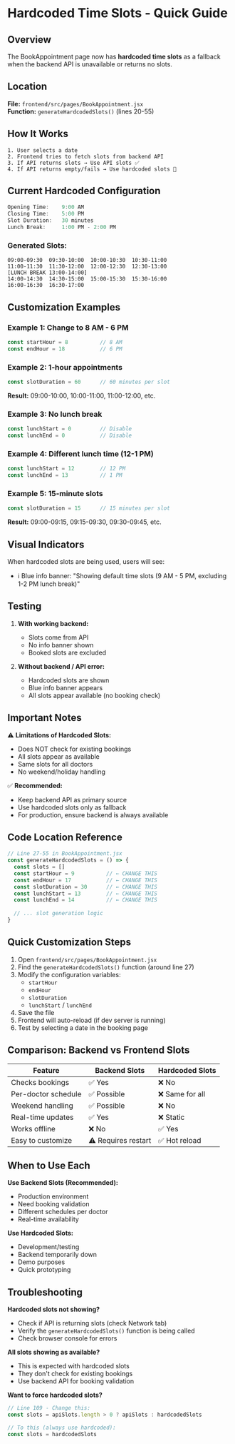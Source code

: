 # Hardcoded Time Slots - Quick Guide

## Overview
The BookAppointment page now has **hardcoded time slots** as a fallback when the backend API is unavailable or returns no slots.

## Location
**File:** `frontend/src/pages/BookAppointment.jsx`  
**Function:** `generateHardcodedSlots()` (lines 20-55)

## How It Works

```
1. User selects a date
2. Frontend tries to fetch slots from backend API
3. If API returns slots → Use API slots ✅
4. If API returns empty/fails → Use hardcoded slots 🔧
```

## Current Hardcoded Configuration

```javascript
Opening Time:    9:00 AM
Closing Time:    5:00 PM
Slot Duration:   30 minutes
Lunch Break:     1:00 PM - 2:00 PM
```

### Generated Slots:
```
09:00-09:30  09:30-10:00  10:00-10:30  10:30-11:00
11:00-11:30  11:30-12:00  12:00-12:30  12:30-13:00
[LUNCH BREAK 13:00-14:00]
14:00-14:30  14:30-15:00  15:00-15:30  15:30-16:00
16:00-16:30  16:30-17:00
```

## Customization Examples

### Example 1: Change to 8 AM - 6 PM
```javascript
const startHour = 8          // 8 AM
const endHour = 18           // 6 PM
```

### Example 2: 1-hour appointments
```javascript
const slotDuration = 60      // 60 minutes per slot
```
**Result:** 09:00-10:00, 10:00-11:00, 11:00-12:00, etc.

### Example 3: No lunch break
```javascript
const lunchStart = 0         // Disable
const lunchEnd = 0           // Disable
```

### Example 4: Different lunch time (12-1 PM)
```javascript
const lunchStart = 12        // 12 PM
const lunchEnd = 13          // 1 PM
```

### Example 5: 15-minute slots
```javascript
const slotDuration = 15      // 15 minutes per slot
```
**Result:** 09:00-09:15, 09:15-09:30, 09:30-09:45, etc.

## Visual Indicators

When hardcoded slots are being used, users will see:
- ℹ️ Blue info banner: "Showing default time slots (9 AM - 5 PM, excluding 1-2 PM lunch break)"

## Testing

1. **With working backend:**
   - Slots come from API
   - No info banner shown
   - Booked slots are excluded

2. **Without backend / API error:**
   - Hardcoded slots are shown
   - Blue info banner appears
   - All slots appear available (no booking check)

## Important Notes

⚠️ **Limitations of Hardcoded Slots:**
- Does NOT check for existing bookings
- All slots appear as available
- Same slots for all doctors
- No weekend/holiday handling

✅ **Recommended:**
- Keep backend API as primary source
- Use hardcoded slots only as fallback
- For production, ensure backend is always available

## Code Location Reference

```javascript
// Line 27-55 in BookAppointment.jsx
const generateHardcodedSlots = () => {
  const slots = []
  const startHour = 9          // ← CHANGE THIS
  const endHour = 17           // ← CHANGE THIS
  const slotDuration = 30      // ← CHANGE THIS
  const lunchStart = 13        // ← CHANGE THIS
  const lunchEnd = 14          // ← CHANGE THIS
  
  // ... slot generation logic
}
```

## Quick Customization Steps

1. Open `frontend/src/pages/BookAppointment.jsx`
2. Find the `generateHardcodedSlots()` function (around line 27)
3. Modify the configuration variables:
   - `startHour`
   - `endHour`
   - `slotDuration`
   - `lunchStart` / `lunchEnd`
4. Save the file
5. Frontend will auto-reload (if dev server is running)
6. Test by selecting a date in the booking page

## Comparison: Backend vs Frontend Slots

| Feature | Backend Slots | Hardcoded Slots |
|---------|--------------|-----------------|
| Checks bookings | ✅ Yes | ❌ No |
| Per-doctor schedule | ✅ Possible | ❌ Same for all |
| Weekend handling | ✅ Possible | ❌ No |
| Real-time updates | ✅ Yes | ❌ Static |
| Works offline | ❌ No | ✅ Yes |
| Easy to customize | ⚠️ Requires restart | ✅ Hot reload |

## When to Use Each

**Use Backend Slots (Recommended):**
- Production environment
- Need booking validation
- Different schedules per doctor
- Real-time availability

**Use Hardcoded Slots:**
- Development/testing
- Backend temporarily down
- Demo purposes
- Quick prototyping

## Troubleshooting

**Hardcoded slots not showing?**
- Check if API is returning slots (check Network tab)
- Verify the `generateHardcodedSlots()` function is being called
- Check browser console for errors

**All slots showing as available?**
- This is expected with hardcoded slots
- They don't check for existing bookings
- Use backend API for booking validation

**Want to force hardcoded slots?**
```javascript
// Line 109 - Change this:
const slots = apiSlots.length > 0 ? apiSlots : hardcodedSlots

// To this (always use hardcoded):
const slots = hardcodedSlots
```

